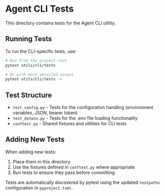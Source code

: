 # Agent CLI Tests

This directory contains tests for the Agent CLI utility.

## Running Tests

To run the CLI-specific tests, use:

```bash
# Run from the project root
pytest utils/cli/tests

# Or with more detailed output
pytest utils/cli/tests -v
```

## Test Structure

- `test_config.py` - Tests for the configuration handling (environment variables, JSON, bearer token)
- `test_dotenv.py` - Tests for the .env file loading functionality
- `conftest.py` - Shared fixtures and utilities for CLI tests

## Adding New Tests

When adding new tests:

1. Place them in this directory
2. Use the fixtures defined in `conftest.py` where appropriate
3. Run tests to ensure they pass before committing

Tests are automatically discovered by pytest using the updated `testpaths` configuration in `pyproject.toml`.
